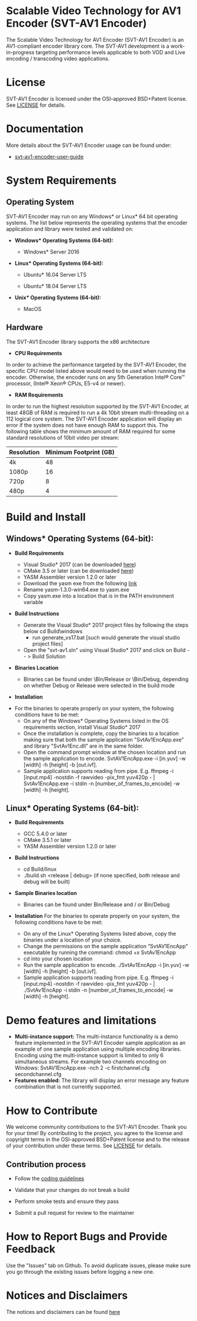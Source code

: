 # Scalable Video Technology for AV1 Encoder (SVT-AV1 Encoder)

The Scalable Video Technology for AV1 Encoder (SVT-AV1 Encoder) is an AV1-compliant encoder library core. The SVT-AV1 development is a work-in-progress targeting performance levels applicable to both VOD and Live encoding / transcoding video applications.

# License

SVT-AV1 Encoder is licensed under the OSI-approved BSD+Patent license. See [LICENSE](LICENSE.md) for details.

# Documentation

More details about the SVT-AV1 Encoder usage can be found under:
-   [svt-av1-encoder-user-guide](Docs/svt-av1_encoder_user_guide.pdf)

# System Requirements

## Operating System

SVT-AV1 Encoder may run on any Windows* or Linux* 64 bit operating systems. The list below represents the operating systems that the encoder application and library were tested and validated on:

* __Windows* Operating Systems (64-bit):__

	-  Windows* Server 2016

* __Linux* Operating Systems (64-bit):__

	-  Ubuntu* 16.04 Server LTS

	-  Ubuntu* 18.04 Server LTS

* __Unix* Operating Systems (64-bit):__

	-  MacOS

## Hardware

The SVT-AV1 Encoder library supports the x86 architecture

* __CPU Requirements__

In order to achieve the performance targeted by the SVT-AV1 Encoder, the specific CPU model listed above would need to be used when running the encoder. Otherwise, the encoder runs on any 5th Generation Intel® Core™ processor, (Intel® Xeon® CPUs, E5-v4 or newer).

* __RAM Requirements__

In order to run the highest resolution supported by the SVT-AV1 Encoder, at least 48GB of RAM is required to run a 4k 10bit stream multi-threading on a 112 logical core system. The SVT-AV1 Encoder application will display an error if the system does not have enough RAM to support this. The following table shows the minimum amount of RAM required for some standard resolutions of 10bit video per stream:


|		Resolution 		| Minimum Footprint (GB)|
|-----------------------|-----------------------|
|		4k 			    |           48 			|
|		1080p 			|           16          |
|		720p     		|            8          |
|		480p 			|            4          |

# Build and Install

## Windows* Operating Systems (64-bit):

* __Build Requirements__
	-	Visual Studio* 2017 (can be downloaded [here](https://www.visualstudio.com/vs/older-downloads/))
	-	CMake 3.5 or later (can be downloaded [here](https://github.com/Kitware/CMake/releases/download/v3.13.0/cmake-3.13.0-win64-x64.msi))
	-   YASM Assembler version 1.2.0 or later
	-	Download the yasm exe from the following [link](http://www.tortall.net/projects/yasm/releases/yasm-1.3.0-win64.exe)
	-	Rename yasm-1.3.0-win64.exe to yasm.exe
	-   Copy yasm.exe into a location that is in the PATH environment variable

* __Build Instructions__
	-	Generate the Visual Studio* 2017 project files by following the steps below cd Build\windows
        -    run generate_vs17.bat [such would generate the visual studio project files]
	-	Open the "svt-av1.sln" using Visual Studio* 2017 and click on Build -- > Build Solution

* __Binaries Location__
	-   Binaries can be found under <repo dir>\Bin/Release or <repo dir>\Bin/Debug, depending on whether Debug or Release were selected in the build mode

* __Installation__
-	For the binaries to operate properly on your system, the following conditions have to be met:
	-	On any of the Windows* Operating Systems listed in the OS requirements section, install Visual Studio* 2017
	-	Once the installation is complete, copy the binaries to a location making sure that both the sample application "SvtAv1EncApp.exe” and library "SvtAv1Enc.dll” are in the same folder.
	-	Open the command prompt window at the chosen location and run the sample application to encode. SvtAV1EncApp.exe -i [in.yuv] -w [width] -h [height] -b [out.ivf].
	-	Sample application supports reading from pipe. E.g. ffmpeg -i [input.mp4] -nostdin -f rawvideo -pix_fmt yuv420p - | SvtAv1EncApp.exe -i stdin -n [number_of_frames_to_encode] -w [width] -h [height].

## Linux* Operating Systems (64-bit):

* __Build Requirements__
	 -	GCC 5.4.0 or later
	 -	CMake 3.5.1 or later
	 -	YASM Assembler version 1.2.0 or later

* __Build Instructions__
	 -	cd Build/linux
	 -	./build.sh <release | debug> (if none specified, both release and debug will be built)

* __Sample Binaries location__
	 -	Binaries can be found under Bin/Release and / or Bin/Debug

* __Installation__
For the binaries to operate properly on your system, the following conditions have to be met:
	-	On any of the Linux* Operating Systems listed above, copy the binaries under a location of your choice.
	-	Change the permissions on the sample application “SvtAV1EncApp” executable by running the command: 				chmod +x SvtAv1EncApp
	-	cd into your chosen location
	-	Run the sample application to encode. ./SvtAv1EncApp -i [in.yuv] -w [width] -h [height] -b [out.ivf].
	-	Sample application supports reading from pipe. E.g. ffmpeg -i [input.mp4] -nostdin -f rawvideo -pix_fmt yuv420p - | ./SvtAv1EncApp -i stdin -n [number_of_frames_to_encode] -w [width] -h [height].

# Demo features and limitations

-  **Multi-instance support:** The multi-instance functionality is a demo feature implemented in the SVT-AV1 Encoder sample application as an example of one sample application using multiple encoding libraries. Encoding using the multi-instance support is limited to only 6 simultaneous streams. For example two channels encoding on Windows: SvtAV1EncApp.exe -nch 2 -c firstchannel.cfg secondchannel.cfg
-  **Features enabled:** The library will display an error message any feature combination that is not currently supported. 

# How to Contribute

We welcome community contributions to the SVT-AV1 Encoder. Thank you for your time! By contributing to the project, you agree to the license and copyright terms in the OSI-approved BSD+Patent license and to the release of your contribution under these terms. See [LICENSE](LICENSE.md) for details.

## Contribution process

-  Follow the [coding guidelines](STYLE.md)

-  Validate that your changes do not break a build

-  Perform smoke tests and ensure they pass

-  Submit a pull request for review to the maintainer

# How to Report Bugs and Provide Feedback

Use the "Issues" tab on Github. To avoid duplicate issues, please make sure you go through the existing issues before logging a new one.

# Notices and Disclaimers

The notices and disclaimers can be found [here](NOTICES.md)


